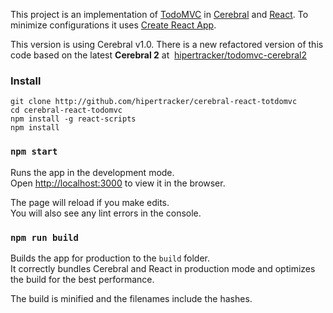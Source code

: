 This project is an implementation of [TodoMVC](http://todomvc.com) in [Cerebral](http://cerebraljs.com) and [React](https://facebook.github.io/react/). To minimize configurations it uses [Create React App](https://github.com/facebookincubator/create-react-app).

This version is using Cerebral v1.0. There is a new refactored version of this code based on the latest **Cerebral 2** at  [hipertracker/todomvc-cerebral2](https://github.com/hipertracker/todomvc-cerebral2)

### Install

```
git clone http://github.com/hipertracker/cerebral-react-totdomvc
cd cerebral-react-todomvc
npm install -g react-scripts
npm install
```

### `npm start`

Runs the app in the development mode.<br>
Open [http://localhost:3000](http://localhost:3000) to view it in the browser.

The page will reload if you make edits.<br>
You will also see any lint errors in the console.

### `npm run build`

Builds the app for production to the `build` folder.<br>
It correctly bundles Cerebral and React in production mode and optimizes the build for the best performance.

The build is minified and the filenames include the hashes.<br>

